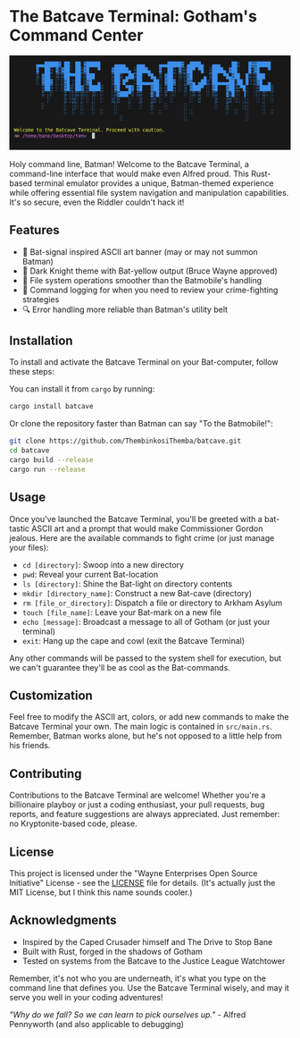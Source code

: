 # The Batcave Terminal: Gotham's Command Center

<p align="center">
    <img src="./src/image.png" alt="Batcave entrance" />
</p>

Holy command line, Batman! Welcome to the Batcave Terminal, a command-line interface that would make even Alfred proud. This Rust-based terminal emulator provides a unique, Batman-themed experience while offering essential file system navigation and manipulation capabilities. It's so secure, even the Riddler couldn't hack it!

## Features

- 🦇 Bat-signal inspired ASCII art banner (may or may not summon Batman)
- 🖤 Dark Knight theme with Bat-yellow output (Bruce Wayne approved)
- 📁 File system operations smoother than the Batmobile's handling
- 📝 Command logging for when you need to review your crime-fighting strategies
- 🔍 Error handling more reliable than Batman's utility belt

## Installation

To install and activate the Batcave Terminal on your Bat-computer, follow these steps:

You can install it from `cargo` by running:

```sh
cargo install batcave
```

Or clone the repository faster than Batman can say "To the Batmobile!":

```sh
git clone https://github.com/ThembinkosiThemba/batcave.git
cd batcave
cargo build --release
cargo run --release
```

## Usage

Once you've launched the Batcave Terminal, you'll be greeted with a bat-tastic ASCII art and a prompt that would make Commissioner Gordon jealous. Here are the available commands to fight crime (or just manage your files):

- `cd [directory]`: Swoop into a new directory
- `pwd`: Reveal your current Bat-location
- `ls [directory]`: Shine the Bat-light on directory contents
- `mkdir [directory_name]`: Construct a new Bat-cave (directory)
- `rm [file_or_directory]`: Dispatch a file or directory to Arkham Asylum
- `touch [file_name]`: Leave your Bat-mark on a new file
- `echo [message]`: Broadcast a message to all of Gotham (or just your terminal)
- `exit`: Hang up the cape and cowl (exit the Batcave Terminal)

Any other commands will be passed to the system shell for execution, but we can't guarantee they'll be as cool as the Bat-commands.

## Customization

Feel free to modify the ASCII art, colors, or add new commands to make the Batcave Terminal your own. The main logic is contained in `src/main.rs`. Remember, Batman works alone, but he's not opposed to a little help from his friends.

## Contributing

Contributions to the Batcave Terminal are welcome! Whether you're a billionaire playboy or just a coding enthusiast, your pull requests, bug reports, and feature suggestions are always appreciated. Just remember: no Kryptonite-based code, please.

## License

This project is licensed under the "Wayne Enterprises Open Source Initiative" License - see the [LICENSE](./LICENSE) file for details. (It's actually just the MIT License, but I think this name sounds cooler.)

## Acknowledgments

- Inspired by the Caped Crusader himself and The Drive to Stop Bane
- Built with Rust, forged in the shadows of Gotham
- Tested on systems from the Batcave to the Justice League Watchtower

Remember, it's not who you are underneath, it's what you type on the command line that defines you. Use the Batcave Terminal wisely, and may it serve you well in your coding adventures!

*"Why do we fall? So we can learn to pick ourselves up."* - Alfred Pennyworth (and also applicable to debugging)